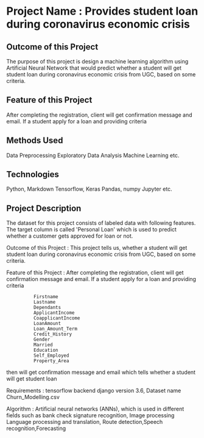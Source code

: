 # Project Name : Provides student loan during coronavirus economic crisis


## Outcome of this Project


The purpose of this project is design a machine learning algorithm using Artificial Neural Network that would predict whether a student will get student loan during coronavirus economic crisis from UGC, based on some criteria.

## Feature of this Project 

After completing the registration, client will get confirmation message and email. If a student apply for a loan and providing criteria

## Methods Used
Data Preprocessing
Exploratory Data Analysis
Machine Learning
etc.

## Technologies
Python, Markdown
Tensorflow, Keras
Pandas, numpy
Jupyter
etc.

## Project Description

The dataset for this project consists of labeled data with following features. The target column is called 'Personal Loan' which is used to predict whether a customer gets approved for loan or not.

Outcome of this Project : This project tells us, whether a student will get student loan during coronavirus economic crisis from UGC, based on some criteria.

Feature of this Project : After completing the registration, client will get confirmation message and email. If a student apply for a loan and providing criteria

           	  Firstname
	          Lastname
	          Dependants
	          ApplicantIncome
	          CoapplicantIncome
	          LoanAmount
	          Loan_Amount_Term
	          Credit_History
	          Gender
	          Married
	          Education
	          Self_Employed
           	  Property_Area
then will get confirmation message and email which tells whether a student will get student loan


Requirements : tensorflow backend django version 3.6, Dataset name Churn_Modelling.csv

Algorithm : Artificial neural networks (ANNs), which is used in different fields such as bank check signature recognition, Image processing
            Language processing and translation, Route detection,Speech recognition,Forecasting
